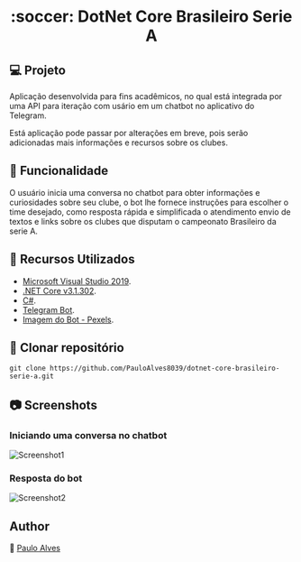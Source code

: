 <h1 align="center">:soccer: DotNet Core Brasileiro Serie A</h1>

## :computer: Projeto

Aplicação desenvolvida para fins acadêmicos, no qual está integrada por uma API para iteração com usário em um chatbot no aplicativo do Telegram.

Está aplicação pode passar por alterações em breve, pois serão adicionadas mais informações e recursos sobre os clubes. 

## :rocket: Funcionalidade

O usuário inicia uma conversa no chatbot para obter informações e curiosidades sobre seu clube, o bot lhe fornece instruções para escolher o time desejado, 
como resposta rápida e simplificada o atendimento envio de textos e links sobre os clubes que disputam o campeonato Brasileiro da serie A.

## :wrench: Recursos Utilizados

- [Microsoft Visual Studio 2019](https://visualstudio.microsoft.com/pt-br/downloads/).
- [.NET Core v3.1.302](https://dotnet.microsoft.com/download/dotnet-core/3.1).
- [C#](https://code.visualstudio.com/).
- [Telegram Bot](https://telegrambots.github.io/book/index.html).
- [Imagem do Bot - Pexels](https://www.pexels.com/pt-br/foto/campo-area-grama-esporte-47730/).

## :floppy_disk: Clonar repositório

```git clone https://github.com/PauloAlves8039/dotnet-core-brasileiro-serie-a.git```

## :camera: Screenshots

### Iniciando uma conversa no chatbot
![Screenshot1](https://github.com/PauloAlves8039/dotnet-core-brasileiro-serie-a/blob/master/BrasileiroSerieA/Resources/screenshot1.png)

### Resposta do bot
![Screenshot2](https://github.com/PauloAlves8039/dotnet-core-brasileiro-serie-a/blob/master/BrasileiroSerieA/Resources/screenshot2.png)

## Author

:boy: [Paulo Alves](https://github.com/PauloAlves8039)
